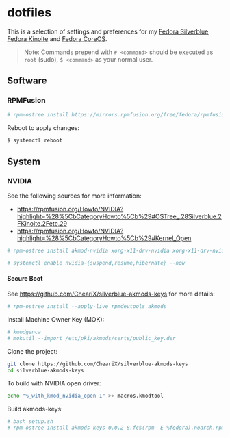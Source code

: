 # dotfiles

This is a selection of settings and preferences for my [Fedora Silverblue](https://fedoraproject.org/atomic-desktops/silverblue/), [Fedora Kinoite](https://fedoraproject.org/atomic-desktops/kinoite/) and [Fedora CoreOS](https://fedoraproject.org/coreos/).

> Note: Commands prepend with `# <command>` should be executed as `root` (sudo), `$ <command>` as your normal user.

## Software

### RPMFusion

```bash
# rpm-ostree install https://mirrors.rpmfusion.org/free/fedora/rpmfusion-free-release-$(rpm -E %fedora).noarch.rpm https://mirrors.rpmfusion.org/nonfree/fedora/rpmfusion-nonfree-release-$(rpm -E %fedora).noarch.rpm
```

Reboot to apply changes:

```bash
$ systemctl reboot
```

## System

### NVIDIA

See the following sources for more information:
- https://rpmfusion.org/Howto/NVIDIA?highlight=%28%5CbCategoryHowto%5Cb%29#OSTree_.28Silverblue.2FKinoite.2Fetc.29
- https://rpmfusion.org/Howto/NVIDIA?highlight=%28%5CbCategoryHowto%5Cb%29#Kernel_Open

```bash
# rpm-ostree install akmod-nvidia xorg-x11-drv-nvidia xorg-x11-drv-nvidia-power
```

```bash
# systemctl enable nvidia-{suspend,resume,hibernate} --now
```

#### Secure Boot

See https://github.com/CheariX/silverblue-akmods-keys for more details:

```bash
# rpm-ostree install --apply-live rpmdevtools akmods
```

Install Machine Owner Key (MOK):

```bash
# kmodgenca
# mokutil --import /etc/pki/akmods/certs/public_key.der
```

Clone the project:

```bash
git clone https://github.com/CheariX/silverblue-akmods-keys
cd silverblue-akmods-keys
```

To build with NVIDIA open driver:

```bash
echo "%_with_kmod_nvidia_open 1" >> macros.kmodtool
```

Build akmods-keys:

```bash
# bash setup.sh
# rpm-ostree install akmods-keys-0.0.2-8.fc$(rpm -E %fedora).noarch.rpm
```

